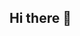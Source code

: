 ## Hi there 👋

<!--
**Alhe1712/Alhe1712** is a ✨ _special_ ✨ repository because its `README.md` (this file) appears on your GitHub profile.

Here are some ideas to get you started:

🎓 Ingeniera en Alimentos | 📊 Analista de Datos
Apasionada por convertir datos en decisiones.
Me encanta explorar, visualizar y comunicar datos de forma clara y efectiva.
Soy Ingeniera en Alimentos con formación y experiencia en análisis de datos. He trabajado con herramientas como Python, SQL, Excel y Power BI para resolver problemas reales en la industria alimentaria y otros sectores. Me interesa la intersección entre los datos y las decisiones estratégicas.

🛠️ Habilidades
Lenguajes: Python (Pandas, NumPy, Matplotlib, Seaborn), SQL, R
Visualización: Power BI, Tableau, Matplotlib, Seaborn
Análisis: Estadística, limpieza y modelado de datos
Otros: Git, Excel avanzado, Jupyter Notebooks

 https://img.shields.io/badge/any_text-you_like-blue
